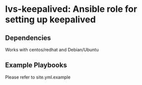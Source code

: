 lvs-keepalived: Ansible role for setting up keepalived 
============================================================

Dependencies
------------
Works with centos/redhat and Debian/Ubuntu

Example Playbooks
-----------------
Please refer to site.yml.example
